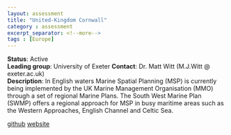 ```yaml
---
layout: assessment
title: "United-Kingdom Cornwall"
category : assessment
excerpt_separator: <!--more-->
tags : [Europe]
---
```


**Status**: Active  
**Leading group**: University of Exeter
**Contact**: Dr. Matt Witt (M.J.Witt @ exeter.ac.uk)  
**Description**: In English waters Marine Spatial Planning (MSP) is currently being implemented by the UK Marine Management Organisation (MMO) through a set of regional Marine Plans. The South West Marine Plan (SWMP) offers a regional approach for MSP in busy maritime areas such as the Western Approaches, English Channel and Celtic Sea.

<a href="https://github.com/OHI-Science/esw" target="_blank">github</a>
<a href="http://ohi-science.org/esw/" target="_blank">website</a> 
